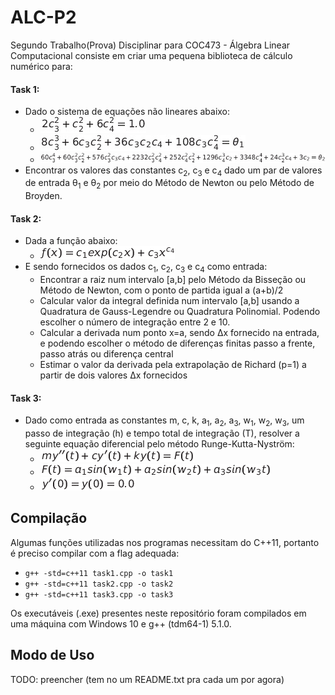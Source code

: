 # ALC-P2
Segundo Trabalho(Prova) Disciplinar para COC473 - Álgebra Linear Computacional consiste em criar uma pequena biblioteca de cálculo numérico para: 

#### **Task 1:** 
- Dado o sistema de equações não lineares abaixo:  
  - ![equation1](https://github.com/Leminsk/ALC-P2/blob/main/Task%201/equations/equation1.png "Equation 1")  
  - ![equation2](https://github.com/Leminsk/ALC-P2/blob/main/Task%201/equations/equation2.png "Equation 2")  
  - ![equation3](https://github.com/Leminsk/ALC-P2/blob/main/Task%201/equations/equation3.png "Equation 3")  
- Encontrar os valores das constantes c<sub>2</sub>, c<sub>3</sub> e c<sub>4</sub> dado um par de valores de entrada &theta;<sub>1</sub> e &theta;<sub>2</sub> por meio do Método de Newton ou pelo Método de Broyden.
  

#### **Task 2:**
- Dada a função abaixo:
  - ![function](https://github.com/Leminsk/ALC-P2/blob/main/Task%202/function.png "Function")
- E sendo fornecidos os dados c<sub>1</sub>, c<sub>2</sub>, c<sub>3</sub> e c<sub>4</sub> como entrada:
  - Encontrar a raiz num intervalo [a,b] pelo Método da Bisseção ou Método de Newton, com o ponto de partida igual a (a+b)/2
  - Calcular valor da integral definida num intervalo [a,b] usando a Quadratura de Gauss-Legendre ou Quadratura Polinomial. Podendo escolher o número de integração entre 2 e 10.
  - Calcular a derivada num ponto x=a, sendo &Delta;x fornecido na entrada, e podendo escolher o método de diferenças finitas passo a frente, passo atrás ou diferença central
  - Estimar o valor da derivada pela extrapolação de Richard (p=1) a partir de dois valores &Delta;x fornecidos


#### **Task 3:**
- Dado como entrada as constantes m, c, k, a<sub>1</sub>, a<sub>2</sub>, a<sub>3</sub>, w<sub>1</sub>, w<sub>2</sub>, w<sub>3</sub>, um passo de integração (h) e tempo total de integração (T), resolver a seguinte equação diferencial pelo método Runge-Kutta-Nyström:
  - ![diff1](https://github.com/Leminsk/ALC-P2/blob/main/Task%203/differential-equation/rkn-eq1.png "Diff 1")
  - ![diff1](https://github.com/Leminsk/ALC-P2/blob/main/Task%203/differential-equation/rkn-eq2.png "Diff 1")
  - ![diff1](https://github.com/Leminsk/ALC-P2/blob/main/Task%203/differential-equation/rkn-eq3.png "Diff 1")

## Compilação
Algumas funções utilizadas nos programas necessitam do C++11, portanto é preciso compilar com a flag adequada:  
- `g++ -std=c++11 task1.cpp -o task1`  
- `g++ -std=c++11 task2.cpp -o task2`  
- `g++ -std=c++11 task3.cpp -o task3`  

Os executáveis (.exe) presentes neste repositório foram compilados em uma máquina com Windows 10 e g++ (tdm64-1) 5.1.0.

## Modo de Uso
TODO: preencher (tem no um README.txt pra cada um por agora)
